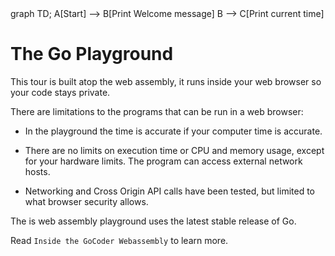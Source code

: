 <div id="chart" class="mermaid">
graph TD;
    A[Start] --> B[Print Welcome message]
    B --> C[Print current time]
</div>

# The Go Playground
This tour is built atop the web assembly, it runs inside your web browser so your code stays private.

There are limitations to the programs that can be run in a web browser:

- In the playground the time is accurate if your computer time is accurate.

- There are no limits on execution time or CPU and memory usage, except for your hardware limits. The program can access external network hosts.

- Networking and Cross Origin API calls have been tested, but limited to what browser security allows.

The is web assembly playground uses the latest stable release of Go.

Read `Inside the GoCoder Webassembly` to learn more.

